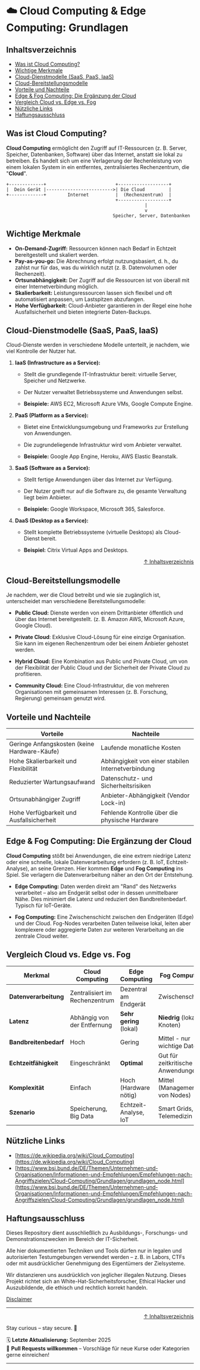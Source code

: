 # ☁️ Cloud Computing & Edge Computing: Grundlagen

## Inhaltsverzeichnis
- [Was ist Cloud Computing?](#was-ist-cloud-computing)
- [Wichtige Merkmale](#wichtige-merkmale)
- [Cloud-Dienstmodelle (SaaS, PaaS, IaaS)](#cloud-dienstmodelle-saas-paas-iaas)
- [Cloud-Bereitstellungsmodelle](#cloud-bereitstellungsmodelle)
- [Vorteile und Nachteile](#vorteile-und-nachteile)
- [Edge & Fog Computing: Die Ergänzung der Cloud](#edge--fog-computing-die-ergänzung-der-cloud)
- [Vergleich Cloud vs. Edge vs. Fog](#vergleich-cloud-vs-edge-vs-fog)
- [Nützliche Links](#nützliche-links)
- [Haftungsausschluss](#haftungsausschluss)


## Was ist Cloud Computing?

**Cloud Computing** ermöglicht den Zugriff auf IT-Ressourcen (z. B. Server, Speicher, Datenbanken, Software) über das Internet, anstatt sie lokal zu betreiben. Es handelt sich um eine Verlagerung der Rechenleistung von einem lokalen System in ein entferntes, zentralisiertes Rechenzentrum, die "**Cloud**".

```text
+-------------+                          +-------------------+
|  Dein Gerät |------------------------->| Die Cloud         |
+-------------+        Internet          |  (Rechenzentrum)  |
                                         +-------------------+
                                                    |
                                                    v
                                        Speicher, Server, Datenbanken
```

## Wichtige Merkmale

- **On-Demand-Zugriff:** Ressourcen können nach Bedarf in Echtzeit bereitgestellt und skaliert werden.
- **Pay-as-you-go:** Die Abrechnung erfolgt nutzungsbasiert, d. h., du zahlst nur für das, was du wirklich nutzt (z. B. Datenvolumen oder Rechenzeit).
- **Ortsunabhängigkeit:** Der Zugriff auf die Ressourcen ist von überall mit einer Internetverbindung möglich.
- **Skalierbarkeit:** Leistungsressourcen lassen sich flexibel und oft automatisiert anpassen, um Lastspitzen abzufangen.
- **Hohe Verfügbarkeit:** Cloud-Anbieter garantieren in der Regel eine hohe Ausfallsicherheit und bieten integrierte Daten-Backups.

## Cloud-Dienstmodelle (SaaS, PaaS, IaaS)

Cloud-Dienste werden in verschiedene Modelle unterteilt, je nachdem, wie viel Kontrolle der Nutzer hat.

1. **IaaS (Infrastructure as a Service):**

    - Stellt die grundlegende IT-Infrastruktur bereit: virtuelle Server, Speicher und Netzwerke.

    - Der Nutzer verwaltet Betriebssysteme und Anwendungen selbst.

    - **Beispiele:** AWS EC2, Microsoft Azure VMs, Google Compute Engine.

2. **PaaS (Platform as a Service):**

    - Bietet eine Entwicklungsumgebung und Frameworks zur Erstellung von Anwendungen.

    - Die zugrundeliegende Infrastruktur wird vom Anbieter verwaltet.

    - **Beispiele:** Google App Engine, Heroku, AWS Elastic Beanstalk.

3. **SaaS (Software as a Service):**

    - Stellt fertige Anwendungen über das Internet zur Verfügung.

    - Der Nutzer greift nur auf die Software zu, die gesamte Verwaltung liegt beim Anbieter.

    - **Beispiele:** Google Workspace, Microsoft 365, Salesforce.

4. **DaaS (Desktop as a Service):**

    - Stellt komplette Betriebssysteme (virtuelle Desktops) als Cloud-Dienst bereit.

    - **Beispiel:** Citrix Virtual Apps and Desktops.


<div align=right>

[↑ Inhaltsverzeichnis](#inhaltsverzeichnis)

</div>

## Cloud-Bereitstellungsmodelle

Je nachdem, wer die Cloud betreibt und wie sie zugänglich ist, unterscheidet man verschiedene Bereitstellungsmodelle:

- **Public Cloud:** Dienste werden von einem Drittanbieter öffentlich und über das Internet bereitgestellt. (z. B. Amazon AWS, Microsoft Azure, Google Cloud).

- **Private Cloud**: Exklusive Cloud-Lösung für eine einzige Organisation. Sie kann im eigenen Rechenzentrum oder bei einem Anbieter gehostet werden.

- **Hybrid Cloud:** Eine Kombination aus Public und Private Cloud, um von der Flexibilität der Public Cloud und der Sicherheit der Private Cloud zu profitieren.

- **Community Cloud:** Eine Cloud-Infrastruktur, die von mehreren Organisationen mit gemeinsamen Interessen (z. B. Forschung, Regierung) gemeinsam genutzt wird.


## Vorteile und Nachteile

| **Vorteile** | **Nachteile** |
|--------------|---------------|
| Geringe Anfangskosten (keine Hardware-Käufe) | Laufende monatliche Kosten |
| Hohe Skalierbarkeit und Flexibilität | Abhängigkeit von einer stabilen Internetverbindung |
| Reduzierter Wartungsaufwand | Datenschutz- und Sicherheitsrisiken |
| Ortsunabhängiger Zugriff | Anbieter-Abhängigkeit (Vendor Lock-in) |
| Hohe Verfügbarkeit und Ausfallsicherheit | Fehlende Kontrolle über die physische Hardware |

## Edge & Fog Computing: Die Ergänzung der Cloud

**Cloud Computing** stößt bei Anwendungen, die eine extrem niedrige Latenz oder eine schnelle, lokale Datenverarbeitung erfordern (z. B. IoT, Echtzeit-Analyse), an seine Grenzen. Hier kommen **Edge** und **Fog Computing** ins Spiel. Sie verlagern die Datenverarbeitung näher an den Ort der Entstehung.

- **Edge Computing:** Daten werden direkt am "Rand" des Netzwerks verarbeitet – also am Endgerät selbst oder in dessen unmittelbarer Nähe. Dies minimiert die Latenz und reduziert den Bandbreitenbedarf. Typisch für IoT-Geräte.

- **Fog Computing:** Eine Zwischenschicht zwischen den Endgeräten (Edge) und der Cloud. Fog-Nodes verarbeiten Daten teilweise lokal, leiten aber komplexere oder aggregierte Daten zur weiteren Verarbeitung an die zentrale Cloud weiter.

## Vergleich Cloud vs. Edge vs. Fog


| Merkmal | Cloud Computing | Edge  Computing | Fog Computing | 
|---------|------------------|------|-----------|
| **Datenverarbeitung** | Zentralisiert im Rechenzentrum | Dezentral am Endgerät | Zwischenschicht |
| **Latenz** | Abhängig von der Entfernung | **Sehr gering** (lokal) | **Niedrig** (lokale Knoten) |
| **Bandbreitenbedarf** | Hoch | Gering | Mittel - nur wichtige Daten |
| **Echtzeitfähigkeit** | Eingeschränkt | **Optimal** | Gut für zeitkritische Anwendungen |
| **Komplexität** | Einfach | Hoch (Hardware nötig) | Mittel (Management von Nodes) |
| **Szenario** | Speicherung, Big Data | Echtzeit-Analyse, IoT | Smart Grids, Telemedizin |

## Nützliche Links
- [https://de.wikipedia.org/wiki/Cloud_Computing](https://de.wikipedia.org/wiki/Cloud_Computing)
- [https://www.bsi.bund.de/DE/Themen/Unternehmen-und-Organisationen/Informationen-und-Empfehlungen/Empfehlungen-nach-Angriffszielen/Cloud-Computing/Grundlagen/grundlagen_node.html](https://www.bsi.bund.de/DE/Themen/Unternehmen-und-Organisationen/Informationen-und-Empfehlungen/Empfehlungen-nach-Angriffszielen/Cloud-Computing/Grundlagen/grundlagen_node.html)

## Haftungsausschluss

Dieses Repository dient ausschließlich zu Ausbildungs-, Forschungs- und Demonstrationszwecken im Bereich der IT-Sicherheit.

Alle hier dokumentierten Techniken und Tools dürfen nur in legalen und autorisierten Testumgebungen verwendet werden – z. B. in Labors, CTFs oder mit ausdrücklicher Genehmigung des Eigentümers der Zielsysteme.

Wir distanzieren uns ausdrücklich von jeglicher illegalen Nutzung.
Dieses Projekt richtet sich an White-Hat-Sicherheitsforscher, Ethical Hacker und Auszubildende, die ethisch und rechtlich korrekt handeln.

[Disclaimer](/00-disclaimer/disclaimer.md)

--- 

<div align=right>

[↑ Inhaltsverzeichnis](#inhaltsverzeichnis)

</div>

Stay curious – stay secure. 🔐

🗓️ **Letzte Aktualisierung:** September 2025  
🤝 **Pull Requests willkommen** – Vorschläge für neue Kurse oder Kategorien gerne einreichen!

---